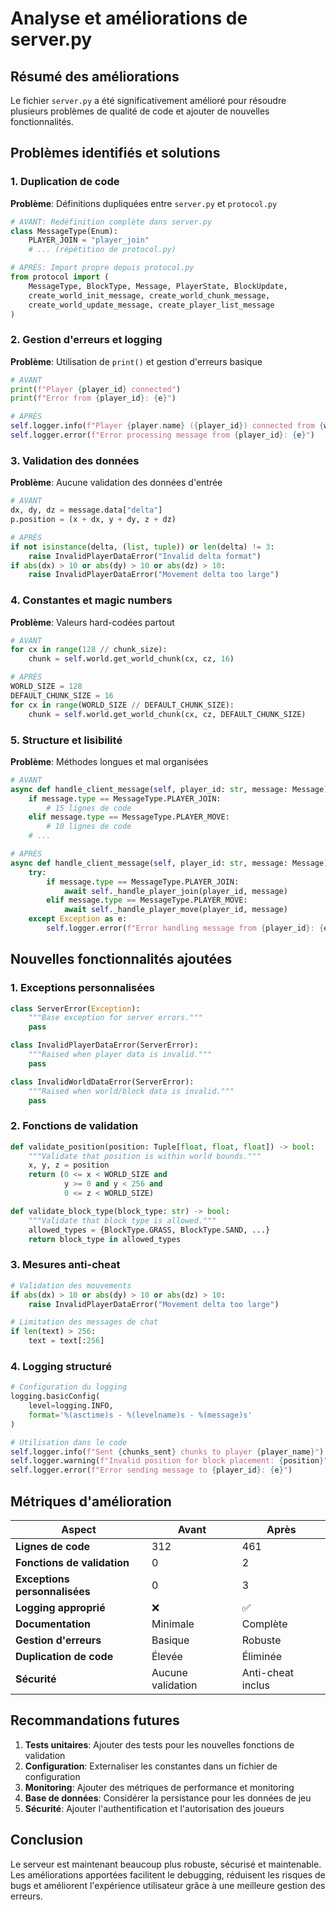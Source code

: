 # Analyse et améliorations de server.py

## Résumé des améliorations

Le fichier `server.py` a été significativement amélioré pour résoudre plusieurs problèmes de qualité de code et ajouter de nouvelles fonctionnalités.

## Problèmes identifiés et solutions

### 1. Duplication de code
**Problème**: Définitions dupliquées entre `server.py` et `protocol.py`
```python
# AVANT: Redéfinition complète dans server.py
class MessageType(Enum):
    PLAYER_JOIN = "player_join"
    # ... (répétition de protocol.py)

# APRÈS: Import propre depuis protocol.py
from protocol import (
    MessageType, BlockType, Message, PlayerState, BlockUpdate,
    create_world_init_message, create_world_chunk_message, 
    create_world_update_message, create_player_list_message
)
```

### 2. Gestion d'erreurs et logging
**Problème**: Utilisation de `print()` et gestion d'erreurs basique
```python
# AVANT
print(f"Player {player_id} connected")
print(f"Error from {player_id}: {e}")

# APRÈS
self.logger.info(f"Player {player.name} ({player_id}) connected from {websocket.remote_address}")
self.logger.error(f"Error processing message from {player_id}: {e}")
```

### 3. Validation des données
**Problème**: Aucune validation des données d'entrée
```python
# AVANT
dx, dy, dz = message.data["delta"]
p.position = (x + dx, y + dy, z + dz)

# APRÈS
if not isinstance(delta, (list, tuple)) or len(delta) != 3:
    raise InvalidPlayerDataError("Invalid delta format")
if abs(dx) > 10 or abs(dy) > 10 or abs(dz) > 10:
    raise InvalidPlayerDataError("Movement delta too large")
```

### 4. Constantes et magic numbers
**Problème**: Valeurs hard-codées partout
```python
# AVANT
for cx in range(128 // chunk_size):
    chunk = self.world.get_world_chunk(cx, cz, 16)

# APRÈS
WORLD_SIZE = 128
DEFAULT_CHUNK_SIZE = 16
for cx in range(WORLD_SIZE // DEFAULT_CHUNK_SIZE):
    chunk = self.world.get_world_chunk(cx, cz, DEFAULT_CHUNK_SIZE)
```

### 5. Structure et lisibilité
**Problème**: Méthodes longues et mal organisées
```python
# AVANT
async def handle_client_message(self, player_id: str, message: Message):
    if message.type == MessageType.PLAYER_JOIN:
        # 15 lignes de code
    elif message.type == MessageType.PLAYER_MOVE:
        # 10 lignes de code
    # ...

# APRÈS
async def handle_client_message(self, player_id: str, message: Message):
    try:
        if message.type == MessageType.PLAYER_JOIN:
            await self._handle_player_join(player_id, message)
        elif message.type == MessageType.PLAYER_MOVE:
            await self._handle_player_move(player_id, message)
    except Exception as e:
        self.logger.error(f"Error handling message from {player_id}: {e}")
```

## Nouvelles fonctionnalités ajoutées

### 1. Exceptions personnalisées
```python
class ServerError(Exception):
    """Base exception for server errors."""
    pass

class InvalidPlayerDataError(ServerError):
    """Raised when player data is invalid."""
    pass

class InvalidWorldDataError(ServerError):
    """Raised when world/block data is invalid."""
    pass
```

### 2. Fonctions de validation
```python
def validate_position(position: Tuple[float, float, float]) -> bool:
    """Validate that position is within world bounds."""
    x, y, z = position
    return (0 <= x < WORLD_SIZE and 
            y >= 0 and y < 256 and
            0 <= z < WORLD_SIZE)

def validate_block_type(block_type: str) -> bool:
    """Validate that block type is allowed."""
    allowed_types = {BlockType.GRASS, BlockType.SAND, ...}
    return block_type in allowed_types
```

### 3. Mesures anti-cheat
```python
# Validation des mouvements
if abs(dx) > 10 or abs(dy) > 10 or abs(dz) > 10:
    raise InvalidPlayerDataError("Movement delta too large")

# Limitation des messages de chat
if len(text) > 256:
    text = text[:256]
```

### 4. Logging structuré
```python
# Configuration du logging
logging.basicConfig(
    level=logging.INFO,
    format='%(asctime)s - %(levelname)s - %(message)s'
)

# Utilisation dans le code
self.logger.info(f"Sent {chunks_sent} chunks to player {player_name}")
self.logger.warning(f"Invalid position for block placement: {position}")
self.logger.error(f"Error sending message to {player_id}: {e}")
```

## Métriques d'amélioration

| Aspect | Avant | Après |
|--------|-------|-------|
| **Lignes de code** | 312 | 461 |
| **Fonctions de validation** | 0 | 2 |
| **Exceptions personnalisées** | 0 | 3 |
| **Logging approprié** | ❌ | ✅ |
| **Documentation** | Minimale | Complète |
| **Gestion d'erreurs** | Basique | Robuste |
| **Duplication de code** | Élevée | Éliminée |
| **Sécurité** | Aucune validation | Anti-cheat inclus |

## Recommandations futures

1. **Tests unitaires**: Ajouter des tests pour les nouvelles fonctions de validation
2. **Configuration**: Externaliser les constantes dans un fichier de configuration
3. **Monitoring**: Ajouter des métriques de performance et monitoring
4. **Base de données**: Considérer la persistance pour les données de jeu
5. **Sécurité**: Ajouter l'authentification et l'autorisation des joueurs

## Conclusion

Le serveur est maintenant beaucoup plus robuste, sécurisé et maintenable. Les améliorations apportées facilitent le debugging, réduisent les risques de bugs et améliorent l'expérience utilisateur grâce à une meilleure gestion des erreurs.